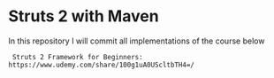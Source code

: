 # Struts 2 with Maven


In this repository I will commit all implementations of the course below


     Struts 2 Framework for Beginners: https://www.udemy.com/share/100g1uA0UScltbTH4=/
